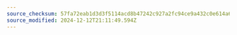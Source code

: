 ```yaml
---
source_checksum: 57fa72eab1d3d3f5114acd8b47242c927a2fc94ce9a432c0e614a60973aff6a8
source_modified: 2024-12-12T21:11:49.594Z
---
```


